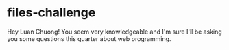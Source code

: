 files-challenge
===============
Hey Luan Chuong! You seem very knowledgeable and I'm sure I'll be asking you some questions this quarter about web programming.
